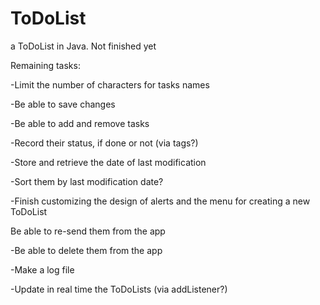 # ToDoList
a ToDoList in Java. Not finished yet


Remaining tasks:

-Limit the number of characters for tasks names

-Be able to save changes

-Be able to add and remove tasks

-Record their status, if done or not (via tags?)

-Store and retrieve the date of last modification

-Sort them by last modification date?

-Finish customizing the design of alerts and the menu for creating a new ToDoList

Be able to re-send them from the app

-Be able to delete them from the app

-Make a log file

-Update in real time the ToDoLists (via addListener?)
